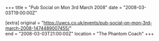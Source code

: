 +++
title = "Pub Social on Mon 3rd March 2008"
date = "2008-03-03T19:00:00Z"

[extra]
original = "https://uwcs.co.uk/events/pub-social-on-mon-3rd-march-2008-1474489007455/"    
end = "2008-03-03T21:00:00Z"
location = "The Phantom Coach"
+++



